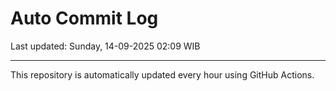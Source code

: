 # Auto Commit Log

Last updated: Sunday, 14-09-2025 02:09 WIB

---

This repository is automatically updated every hour using GitHub Actions.

